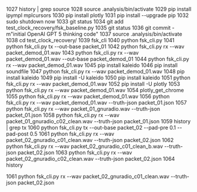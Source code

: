  1027  history | grep source
 1028  source .analysis/bin/activate
 1029  pip install ipympl mplcursors
 1030  pip install plotly
 1031  pip install --upgrade pip
 1032  sudo shutdown now
 1033  git status
 1034  git add test_clock_recovery/fsk_baseline.py 
 1035  git status
 1036  git commit -m"initial OpenAI  GPT 5 thinking code"
 1037  source .analysis/bin/activate
 1038  cd test_clock_recovery/
 1039  fsk_cli
 1040  python fsk_cli.py
 1041  python fsk_cli.py tx --out-base packet_01
 1042  python fsk_cli.py rx --wav packet_demod_01.wav
 1043  python fsk_cli.py rx --wav packet_demod_01.wav --out-base packet_demod_01
 1044  python fsk_cli.py rx --wav packet_demod_01.wav
 1045  pip install kaleido
 1046  pip install soundfile
 1047  python fsk_cli.py rx --wav packet_demod_01.wav
 1048  pip install kaleido
 1049  pip install -U kaleido
 1050  pip install kaleido
 1051  python fsk_cli.py rx --wav packet_demod_01.wav
 1052  pip install -U plotly
 1053  python fsk_cli.py rx --wav packet_demod_01.wav
 1054  plotly_get_chrome
 1055  python fsk_cli.py rx --wav packet_demod_01.wav
 1056  python fsk_cli.py rx --wav packet_demod_01.wav --truth-json packet_01.json
 1057  python fsk_cli.py rx --wav packet_01_gnuradio.wav --truth-json packet_01.json
 1058  python fsk_cli.py rx --wav packet_01_gnuradio_c02_clean.wav --truth-json packet_01.json
 1059  history | grep tx
 1060  python fsk_cli.py tx --out-base packet_02 --pad-pre 0.1 --pad-post 0.5
 1061  python fsk_cli.py rx --wav packet_02_gnuradio_c01_clean.wav --truth-json packet_02.json
 1062  python fsk_cli.py rx --wav packet_02_gnuradio_c01_clean_b.wav --truth-json packet_02.json
 1063  python fsk_cli.py rx --wav packet_02_gnuradio_c02_clean.wav --truth-json packet_02.json
 1064  history


 1061  python fsk_cli.py rx --wav packet_02_gnuradio_c01_clean.wav --truth-json packet_02.json